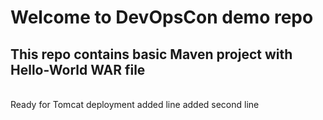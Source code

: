 # Welcome to DevOpsCon demo repo
## This repo contains basic Maven project with Hello-World WAR file 
<BR> Ready for Tomcat deployment 
added line
added second line
